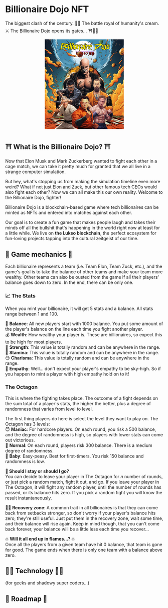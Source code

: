 # Billionaire Dojo NFT    

The biggest clash of the century. 🐲💥 The battle royal of humanity's cream. ⚔️ The Billionaire Dojo opens its gates... ⛩️🥷🏿   
<div align="center">
<img 
  src="https://raw.githubusercontent.com/BillionaireDojo/.github/main/assets/billionairedojo.jpg" 
  style="width:50%; height:50%;"
/>
</div>

## ⛩️ What is the Billionaire Dojo? ⛩️  
Now that Elon Musk and Mark Zuckerberg wanted to fight each other in a cage match, we can take it pretty much for granted that we all live in a strange computer simulation.   
   
But hey, what's stopping us from making the simulation timeline even more weird? What if not just Elon and Zuck, but other famous tech CEOs would also fight each other? Now we can all make this our own reality. Welcome to the Billionaire Dojo, fighter!   
   
Billionaire Dojo is a blockchain-based game where tech billionaires can be minted as NFTs and entered into matches against each other.   

Our goal is to create a fun game that makes people laugh and takes their minds off all the bullshit that's happening in the world right now at least for a little while. We live on <b>the Lukso blockchain</b>, the perfect ecosystem for fun-loving projects tapping into the cultural zeitgeist of our time. 

## 🐲 Game mechanics 🐲   
Each billionaire represents a team (i.e. Team Elon, Team Zuck, etc.), and the game's goal is to take the balance of other teams and make your team more wealthy. Other teams can also be ousted from the game if all their players' balance goes down to zero. In the end, there can be only one.

### 📈 The Stats
When you mint your billionaire, it will get 5 stats and a balance. All stats range between 1 and 100.    

💸 <b>Balance</b>: All new players start with 1000 balance. You put some amount of the player's balance on the line each time you fight another player.    
💰 <b>Wealth</b>: How wealthy your player is. These are billionaires, so expect this to be high for most players.    
💪 <b>Strength</b>: This value is totally random and can be anywhere in the range.    
🥵 <b>Stamina</b>: This value is totally random and can be anywhere in the range.    
😏 <b>Charisma</b>: This value is totally random and can be anywhere in the range.    
🤗 <b>Empathy</b>: Well... don't expect your player's empathy to be sky-high. So if you happen to mint a player with high empathy hold on to it!     

### The Octagon   
This is where the fighting takes place. The outcome of a fight depends on the sum total of a player's stats, the higher the better, plus a degree of randomness that varies from level to level.

The first thing players do here is select the level they want to play on. The Octagon has 3 levels:    
😈 <b>Maniac</b>: For hardcore players. On each round, you risk a 500 balance, and the degree of randomness is high, so players with lower stats can come out victorious.     
🫡 <b>Normal</b>: On each round, players risk 300 balance. There is a medium degree of randomness.    
👼 <b>Baby</b>: Easy-peasy. Best for first-timers. You risk 150 balance and randomness is low.    

<b>💭 Should I stay or should I go?</b>     
You can decide to leave your player in The Octagon for <i>n</i> number of rounds, or just pick a random match, fight it out, and go. If you leave your player in The Octagon, it will fight any random player, until the number of rounds has passed, or its balance hits zero. If you pick a random fight you will know the result instantaneously. 

🤕😴 <b>Recovery zone</b>:
A common trait in all billionaires is that they can come back from setbacks stronger, so don't worry if your player's balance hits zero, they're still useful. Just put them in the recovery zone, wait some time, and their balance will rise again. Keep in mind though, that you can't come back forever, your balance will be a little less each time you recover...    

🔥 <b> Will it all end up in flames...? </b> 🔥    
Once all the players from a given team have hit 0 balance, that team is gone for good. The game ends when there is only one team with a balance above zero.    

## 🥷🏿 Technology 🥷🏿
(for geeks and shadowy super coders...)

## 🚀 Roadmap 🚀
